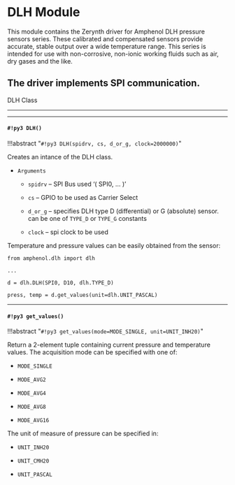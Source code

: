 # DLH Module

This module contains the Zerynth driver for Amphenol DLH pressure sensors series. These calibrated and compensated sensors provide accurate, stable output over a wide temperature range. This series is intended for use with non-corrosive, non-ionic working fluids such as air, dry gases and the like.

## The driver implements SPI communication.

DLH Class


---


---
#### `#!py3 DLH()`

!!!abstract "`#!py3 DLH(spidrv, cs, d_or_g, clock=2000000)`"

Creates an intance of the DLH class.


* ```Arguments```

    
    * ```spidrv``` – SPI Bus used ‘( SPI0, … )’


    * ```cs``` – GPIO to be used as Carrier Select


    * ```d_or_g``` – specifies DLH type D (differential) or G (absolute) sensor. can be one of `TYPE_D` or `TYPE_G` constants


    * ```clock``` – spi clock to be used


Temperature and pressure values can be easily obtained from the sensor:

```
from amphenol.dlh import dlh

...

d = dlh.DLH(SPI0, D10, dlh.TYPE_D)

press, temp = d.get_values(unit=dlh.UNIT_PASCAL)
```


---
#### `#!py3 get_values()`

!!!abstract "`#!py3 get_values(mode=MODE_SINGLE, unit=UNIT_INH20)`"

Return a 2-element tuple containing current pressure and temperature values.
The acquisition mode can be specified with one of:


* `MODE_SINGLE`


* `MODE_AVG2`


* `MODE_AVG4`


* `MODE_AVG8`


* `MODE_AVG16`

The unit of measure of pressure can be specified in:


* `UNIT_INH20`


* `UNIT_CMH20`


* `UNIT_PASCAL`
